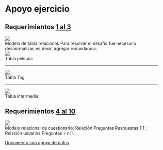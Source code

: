 <h1>Apoyo ejercicio</h1>

<h2>Requerimientos <a href='https://github.com/PauliPuli/Prueba-M5/blob/main/peliculas.sql'>1 al 3</a></h2>
<img src= '![esquema-tabla-intermedia](https://github.com/PauliPuli/Prueba-M5/assets/156126623/056122c7-ee82-4ec0-a6b6-1df220488140)'>
<figcaption>Modelo de tabla relacional. Para resolver el desafío fue necesario desnormalizar, es decir, agregar redundancia.</figcaption>

<img src='![tabla-pelicula](https://github.com/PauliPuli/Prueba-M5/assets/156126623/9c997b32-3677-42d0-af39-1aee86f06551)'>
<figcaption>Tabla película</figcaption>

<hr>
<img src='![tags](https://github.com/PauliPuli/Prueba-M5/assets/156126623/dbfaddb2-ca6e-4291-96ed-f1fca46a47a9)'>
<figcaption>Tabla Tag</figcaption>
<hr>
<img src='![tagxpeli](https://github.com/PauliPuli/Prueba-M5/assets/156126623/2b82bfeb-1fed-4f61-9207-13d53851ef47)
'>
<figcaption>Tabla intermedia</figcaption>

<h2>Requerimientos <a href='https://github.com/PauliPuli/Prueba-M5/blob/main/quiz.sql'>4 al 10</a></h2>
<img src='![esquema-quiz](https://github.com/PauliPuli/Prueba-M5/assets/156126623/f9add012-b99d-42ca-b846-6a258957edc8)
'>
<figcaption>Modelo relacional de cuestionario: Relación Preguntas Respuestas 1:1 ; Relación usuarios Preguntas = n:1. </figcaption>

<a href='https://docs.google.com/document/d/1oFxu2iDQzgsPRtBAYHsV_tHpjPLiCuv5ExAdNZ61yzU/edit?usp=sharing'>Documento con apoyo de datos</a>
